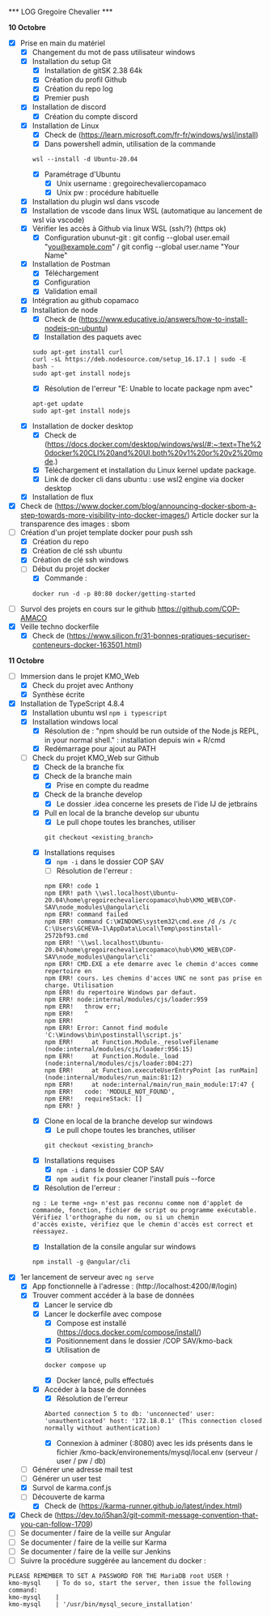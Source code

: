 *** LOG Gregoire Chevalier ***

**10 Octobre**
- [x] Prise en main du matériel
    - [x] Changement du mot de pass utilisateur windows
    - [x] Installation du setup Git
        - [x] Installation de gitSK 2.38 64k
        - [x] Création du profil Github
        - [x] Création du repo log
        - [x] Premier push
    - [x] Installation de discord
        - [x] Création du compte discord
    - [x] Installation de Linux
        - [x] Check de (https://learn.microsoft.com/fr-fr/windows/wsl/install)
        - [x] Dans powershell admin, utilisation de la commande 
        ```
        wsl --install -d Ubuntu-20.04
        ```
        - [x] Paramétrage d'Ubuntu
            - [x] Unix username : gregoirechevaliercopamaco
            - [x] Unix pw : procédure habituelle
    - [x] Installation du plugin wsl dans vscode
    - [x] Installation de vscode dans linux WSL (automatique au lancement de wsl via vscode)
    - [x] Vérifier les accès à Github via linux WSL (ssh/?) (https ok)
        - [x] Configuration ubunut-git :  git config --global user.email "you@example.com" / git config --global user.name "Your Name"
    - [x] Installation de Postman
        - [x] Téléchargement
        - [x] Configuration
        - [x] Validation email
    - [x] Intégration au github copamaco
    - [x] Installation de node
        - [x] Check de (https://www.educative.io/answers/how-to-install-nodejs-on-ubuntu)
        - [x] Installation des paquets avec 
        ```
        sudo apt-get install curl
        curl -sL https://deb.nodesource.com/setup_16.17.1 | sudo -E bash -
        sudo apt-get install nodejs
        ```
        - [x] Résolution de l'erreur "E: Unable to locate package npm avec"
        ```
        apt-get update
        sudo apt-get install nodejs
        ```
    - [x] Installation de docker desktop
        - [x] Check de (https://docs.docker.com/desktop/windows/wsl/#:~:text=The%20docker%20CLI%20and%20UI,both%20v1%20or%20v2%20mode.)
        - [x] Téléchargement et installation du Linux kernel update package.
        - [x] Link de docker cli dans ubuntu : use wsl2 engine via docker desktop
    - [x] Installation de flux
- [x] Check de (https://www.docker.com/blog/announcing-docker-sbom-a-step-towards-more-visibility-into-docker-images/) Article docker sur la transparence des images : sbom
- [ ] Création d'un projet template docker pour push ssh
    - [x] Création du repo
    - [x] Création de clé ssh ubuntu
    - [x] Création de clé ssh windows
    - [ ] Début du projet docker
        - [x] Commande : 
        ```
        docker run -d -p 80:80 docker/getting-started
        ```
- [ ] Survol des projets en cours sur le github https://github.com/COP-AMACO
- [x] Veille techno dockerfile
    - [x] Check de (https://www.silicon.fr/31-bonnes-pratiques-securiser-conteneurs-docker-163501.html)

**11 Octobre**
- [ ] Immersion dans le projet KMO_Web
    - [x] Check du projet avec Anthony
    - [x] Synthèse écrite
- [x] Installation de TypeScript 4.8.4
    - [x] Installation ubuntu wsl ```npm i typescript```
    - [x] Installation windows local
        - [x] Résolution de : "npm should be run outside of the Node.js REPL, in your normal shell." : installation depuis win + R/cmd
        - [x] Redémarrage pour ajout au PATH
    - [ ] Check du projet KMO_Web sur Github
        - [x] Check de la branche fix
        - [x] Check de la branche main
            - [x] Prise en compte du readme
        - [x] Check de la branche develop
            - [x] Le dossier .idea concerne les presets de l'ide IJ de jetbrains
        - [x] Pull en local de la branche develop sur ubuntu
            - [x] Le pull chope toutes les branches, utiliser 
            ```
            git checkout <existing_branch>
            ```
        - [x] Installations requises
            - [x] ```npm -i``` dans le dossier COP SAV
            - [ ] Résolution de l'erreur : 
            ```
            npm ERR! code 1
            npm ERR! path \\wsl.localhost\Ubuntu-20.04\home\gregoirechevaliercopamaco\hub\KMO_WEB\COP-SAV\node_modules\@angular\cli
            npm ERR! command failed
            npm ERR! command C:\WINDOWS\system32\cmd.exe /d /s /c C:\Users\GCHEVA~1\AppData\Local\Temp\postinstall-2572bf93.cmd
            npm ERR! '\\wsl.localhost\Ubuntu-20.04\home\gregoirechevaliercopamaco\hub\KMO_WEB\COP-SAV\node_modules\@angular\cli'
            npm ERR! CMD.EXE a ete demarre avec le chemin d'acces comme repertoire en
            npm ERR! cours. Les chemins d'acces UNC ne sont pas prise en charge. Utilisation
            npm ERR! du repertoire Windows par defaut.
            npm ERR! node:internal/modules/cjs/loader:959
            npm ERR!   throw err;
            npm ERR!   ^
            npm ERR!
            npm ERR! Error: Cannot find module 'C:\Windows\bin\postinstall\script.js'
            npm ERR!     at Function.Module._resolveFilename (node:internal/modules/cjs/loader:956:15)
            npm ERR!     at Function.Module._load (node:internal/modules/cjs/loader:804:27)
            npm ERR!     at Function.executeUserEntryPoint [as runMain] (node:internal/modules/run_main:81:12)
            npm ERR!     at node:internal/main/run_main_module:17:47 {
            npm ERR!   code: 'MODULE_NOT_FOUND',
            npm ERR!   requireStack: []
            npm ERR! }
            ```
        - [x] Clone en local de la branche develop sur windows
            - [x] Le pull chope toutes les branches, utiliser 
            ```
            git checkout <existing_branch>
            ```
        - [x] Installations requises
            - [x] ```npm -i``` dans le dossier COP SAV
            - [x] ```npm audit fix``` pour cleaner l'install puis --force
        - [x] Résolution de l'erreur : 
        ```
        ng : Le terme «ng» n'est pas reconnu comme nom d'applet de commande, fonction, fichier de script ou programme exécutable. Vérifiez l'orthographe du nom, ou si un chemin 
        d'accès existe, vérifiez que le chemin d'accès est correct et réessayez.
        ```
        - [x]  Installation de la consile angular sur windows 
        ```
        npm install -g @angular/cli
        ```
- [x] 1er lancement de serveur avec ```ng serve```
    - [x] App fonctionnelle à l'adresse : (http://localhost:4200/#/login)
    - [x] Trouver comment accéder à la base de données
        - [x] Lancer le service db
        - [x] Lancer le dockerfile avec compose
            - [x] Compose est installé (https://docs.docker.com/compose/install/)
            - [x] Positionnement dans le dossier /COP SAV/kmo-back
            - [x] Utilisation de 
            ```
            docker compose up
            ```
            - [x] Docker lancé, pulls effectués
        - [x] Accéder à la base de données
            - [x] Résolution de l'erreur
            ```
            Aborted connection 5 to db: 'unconnected' user: 'unauthenticated' host: '172.18.0.1' (This connection closed normally without authentication)
            ```
            - [x] Connexion à adminer (:8080) avec les ids présents dans le fichier /kmo-back/environements/mysql/local.env (serveur / user / pw / db)
    - [ ] Générer une adresse mail test
    - [ ] Générer un user test
    - [x] Survol de karma.conf.js
    - [ ] Découverte de karma
        - [x] Check de (https://karma-runner.github.io/latest/index.html)
- [x] Check de (https://dev.to/i5han3/git-commit-message-convention-that-you-can-follow-1709)
- [ ] Se documenter / faire de la veille sur Angular
- [ ] Se documenter / faire de la veille sur Karma
- [ ] Se documenter / faire de la veille sur Jenkins
- [ ] Suivre la procédure suggérée au lancement du docker : 
```
PLEASE REMEMBER TO SET A PASSWORD FOR THE MariaDB root USER !
kmo-mysql    | To do so, start the server, then issue the following command:
kmo-mysql    | 
kmo-mysql    | '/usr/bin/mysql_secure_installation'
```

